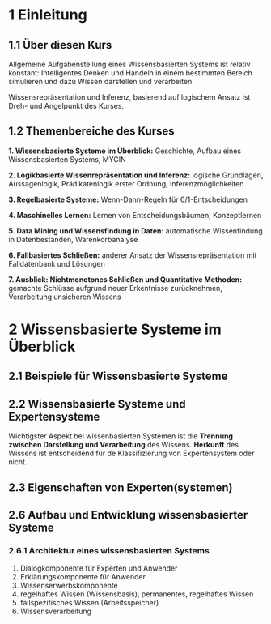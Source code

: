 # 1 Einleitung
## 1.1 Über diesen Kurs
Allgemeine Aufgabenstellung eines Wissensbasierten Systems ist relativ konstant: Intelligentes Denken und Handeln in einem bestimmten Bereich simulieren und dazu Wissen darstellen und verarbeiten.

Wissensrepräsentation und Inferenz, basierend auf logischem Ansatz ist Dreh- und Angelpunkt des Kurses.

## 1.2 Themenbereiche des Kurses

**1. Wissensbasierte Systeme im Überblick:** Geschichte, Aufbau eines Wissensbasierten Systems, MYCIN

**2. Logikbasierte Wissenrepräsentation und Inferenz:** logische Grundlagen, Aussagenlogik, Prädikatenlogik erster Ordnung, Inferenzmöglichkeiten

**3. Regelbasierte Systeme:** Wenn-Dann-Regeln für 0/1-Entscheidungen

**4. Maschinelles Lernen:** Lernen von Entscheidungsbäumen, Konzeptlernen

**5. Data Mining und Wissensfindung in Daten:** automatische Wissenfindung in Datenbeständen, Warenkorbanalyse

**6. Fallbasiertes Schließen:** anderer Ansatz der Wissensrepräsentation mit Falldatenbank und Lösungen

**7. Ausblick: Nichtmonotones Schließen und Quantitative Methoden:** gemachte Schlüsse aufgrund neuer Erkentnisse zurücknehmen, Verarbeitung unsicheren Wissens

# 2 Wissensbasierte Systeme im Überblick
## 2.1 Beispiele für Wissensbasierte Systeme
## 2.2 Wissensbasierte Systeme und Expertensysteme
Wichtigster Aspekt bei wissenbasierten Systemen ist die **Trennung zwischen Darstellung und Verarbeitung** des Wissens. **Herkunft** des Wissens ist entscheidend für de Klassifizierung von Expertensystem oder nicht.

## 2.3 Eigenschaften von Experten(systemen)

## 2.6 Aufbau und Entwicklung wissensbasierter Systeme
### 2.6.1 Architektur eines wissensbasierten Systems

1. Dialogkomponente für Experten und Anwender
2. Erklärungskomponente für Anwender
3. Wissenserwerbskomponente
4. regelhaftes Wissen (Wissensbasis), permanentes, regelhaftes Wissen
5. fallspezifisches Wissen (Arbeitsspeicher)
6. Wissensverarbeitung